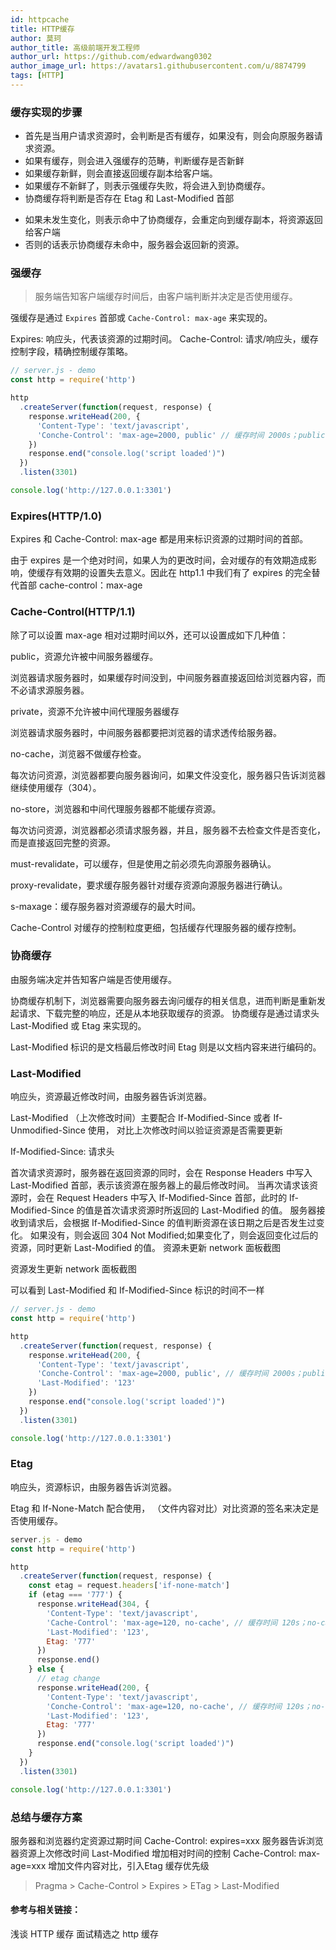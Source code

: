 ```yaml
---
id: httpcache
title: HTTP缓存
author: 莫珂
author_title: 高级前端开发工程师
author_url: https://github.com/edwardwang0302
author_image_url: https://avatars1.githubusercontent.com/u/8874799
tags: [HTTP]
---
```


### 缓存实现的步骤
+ 首先是当用户请求资源时，会判断是否有缓存，如果没有，则会向原服务器请求资源。
+ 如果有缓存，则会进入强缓存的范畴，判断缓存是否新鲜
+ 如果缓存新鲜，则会直接返回缓存副本给客户端。
+ 如果缓存不新鲜了，则表示强缓存失败，将会进入到协商缓存。
+ 协商缓存将判断是否存在 Etag 和 Last-Modified 首部
<!--truncate-->
+ 如果未发生变化，则表示命中了协商缓存，会重定向到缓存副本，将资源返回给客户端
+ 否则的话表示协商缓存未命中，服务器会返回新的资源。


### 强缓存
> 服务端告知客户端缓存时间后，由客户端判断并决定是否使用缓存。

强缓存是通过 `Expires` 首部或 `Cache-Control: max-age` 来实现的。

Expires: 响应头，代表该资源的过期时间。
Cache-Control: 请求/响应头，缓存控制字段，精确控制缓存策略。
```js
// server.js - demo
const http = require('http')

http
  .createServer(function(request, response) {
    response.writeHead(200, {
      'Content-Type': 'text/javascript',
      'Conche-Control': 'max-age=2000, public' // 缓存时间 2000s；public: 资源允许被中间服务器缓存
    })
    response.end("console.log('script loaded')")
  })
  .listen(3301)

console.log('http://127.0.0.1:3301')
```
### Expires(HTTP/1.0)
Expires 和 Cache-Control: max-age 都是用来标识资源的过期时间的首部。

由于 expires 是一个绝对时间，如果人为的更改时间，会对缓存的有效期造成影响，使缓存有效期的设置失去意义。因此在 http1.1 中我们有了 expires 的完全替代首部 cache-control：max-age

### Cache-Control(HTTP/1.1)
除了可以设置 max-age 相对过期时间以外，还可以设置成如下几种值：

public，资源允许被中间服务器缓存。

浏览器请求服务器时，如果缓存时间没到，中间服务器直接返回给浏览器内容，而不必请求源服务器。

private，资源不允许被中间代理服务器缓存

浏览器请求服务器时，中间服务器都要把浏览器的请求透传给服务器。

no-cache，浏览器不做缓存检查。

每次访问资源，浏览器都要向服务器询问，如果文件没变化，服务器只告诉浏览器继续使用缓存（304）。

no-store，浏览器和中间代理服务器都不能缓存资源。

每次访问资源，浏览器都必须请求服务器，并且，服务器不去检查文件是否变化，而是直接返回完整的资源。

must-revalidate，可以缓存，但是使用之前必须先向源服务器确认。

proxy-revalidate，要求缓存服务器针对缓存资源向源服务器进行确认。

s-maxage：缓存服务器对资源缓存的最大时间。

Cache-Control 对缓存的控制粒度更细，包括缓存代理服务器的缓存控制。

### 协商缓存
由服务端决定并告知客户端是否使用缓存。

协商缓存机制下，浏览器需要向服务器去询问缓存的相关信息，进而判断是重新发起请求、下载完整的响应，还是从本地获取缓存的资源。
协商缓存是通过请求头 Last-Modified 或 Etag 来实现的。

Last-Modified 标识的是文档最后修改时间
Etag 则是以文档内容来进行编码的。

### Last-Modified
响应头，资源最近修改时间，由服务器告诉浏览器。

Last-Modified （上次修改时间）主要配合 If-Modified-Since 或者 If-Unmodified-Since 使用， 对比上次修改时间以验证资源是否需要更新

If-Modified-Since: 请求头



首次请求资源时，服务器在返回资源的同时，会在 Response Headers 中写入 Last-Modified 首部，表示该资源在服务器上的最后修改时间。
当再次请求该资源时，会在 Request Headers 中写入 If-Modified-Since 首部，此时的 If-Modified-Since 的值是首次请求资源时所返回的 Last-Modified 的值。
服务器接收到请求后，会根据 If-Modified-Since 的值判断资源在该日期之后是否发生过变化。
如果没有，则会返回 304 Not Modified;如果变化了，则会返回变化过后的资源，同时更新 Last-Modified 的值。
资源未更新 network 面板截图


资源发生更新 network 面板截图

可以看到 Last-Modified 和 If-Modified-Since 标识的时间不一样
```js
// server.js - demo
const http = require('http')

http
  .createServer(function(request, response) {
    response.writeHead(200, {
      'Content-Type': 'text/javascript',
      'Conche-Control': 'max-age=2000, public', // 缓存时间 2000s；public: 资源允许被中间服务器缓存
      'Last-Modified': '123'
    })
    response.end("console.log('script loaded')")
  })
  .listen(3301)

console.log('http://127.0.0.1:3301')
```
### Etag
响应头，资源标识，由服务器告诉浏览器。

Etag 和 If-None-Match 配合使用， （文件内容对比）对比资源的签名来决定是否使用缓存。
```js
server.js - demo
const http = require('http')

http
  .createServer(function(request, response) {
    const etag = request.headers['if-none-match']
    if (etag === '777') {
      response.writeHead(304, {
        'Content-Type': 'text/javascript',
        'Cache-Control': 'max-age=120, no-cache', // 缓存时间 120s；no-cache: 浏览器不做缓存检查
        'Last-Modified': '123',
        Etag: '777'
      })
      response.end()
    } else {
      // etag change
      response.writeHead(200, {
        'Content-Type': 'text/javascript',
        'Conche-Control': 'max-age=120, no-cache', // 缓存时间 120s；no-cache: 浏览器不做缓存检查
        'Last-Modified': '123',
        Etag: '777'
      })
      response.end("console.log('script loaded')")
    }
  })
  .listen(3301)

console.log('http://127.0.0.1:3301')
```
### 总结与缓存方案

服务器和浏览器约定资源过期时间 Cache-Control: expires=xxx
服务器告诉浏览器资源上次修改时间 Last-Modified
增加相对时间的控制 Cache-Control: max-age=xxx
增加文件内容对比，引入Etag
缓存优先级

> Pragma > Cache-Control > Expires > ETag > Last-Modified

#### 参考与相关链接：
浅谈 HTTP 缓存
面试精选之 http 缓存